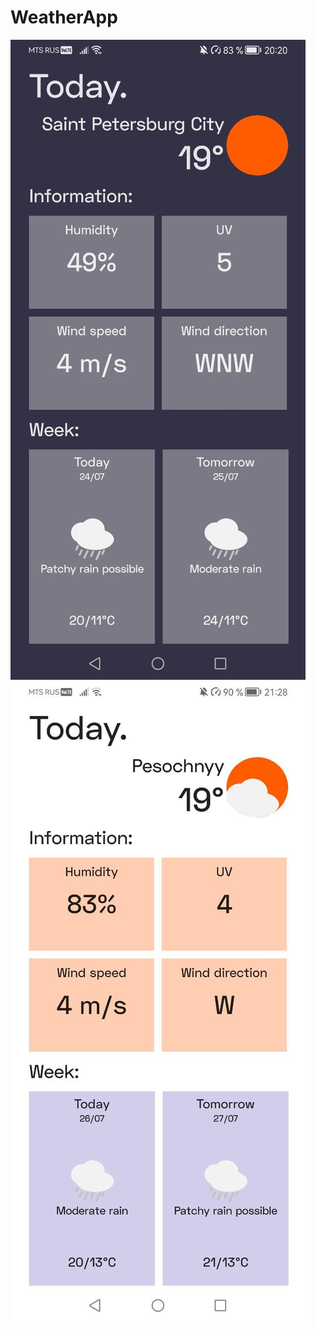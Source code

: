 # WeatherApp
![](/preview/photo_2023-07-26_21-29-08.jpg)
![](/preview/photo_2023-07-26_21-29-54.jpg)
